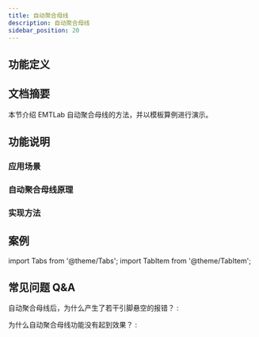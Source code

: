 ```yaml
---
title: 自动聚合母线
description: 自动聚合母线
sidebar_position: 20
---
```




## 功能定义

## 文档摘要
本节介绍 EMTLab 自动聚合母线的方法，并以模板算例进行演示。
## 功能说明

### 应用场景

### 自动聚合母线原理

### 实现方法

## 案例
import Tabs from '@theme/Tabs';
import TabItem from '@theme/TabItem';

<Tabs>
<TabItem value="case1" label="长链配网系统自动聚合母线">


</TabItem>
</Tabs>


## 常见问题 Q&A
自动聚合母线后，为什么产生了若干引脚悬空的报错？
:

为什么自动聚合母线功能没有起到效果？
: